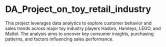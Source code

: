 # DA_Project_on_toy_retail_industry
This project leverages data analytics to explore customer behavior and sales trends across major toy industry players Hasbro, Hamleys, LEGO, and Mattel. The analysis aims to uncover key consumer insights, purchasing patterns, and factors influencing sales performance.
